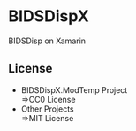 # BIDSDispX
 BIDSDisp on Xamarin
## License
- BIDSDispX.ModTemp Project  
=>CC0 License
- Other Projects  
=>MIT License